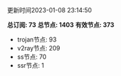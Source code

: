 更新时间2023-01-08 23:14:50

**总订阅: 73**
**总节点: 1403**
**有效节点: 373**
- trojan节点: 93
- v2ray节点: 209
- ss节点: 70
- ssr节点: 1
